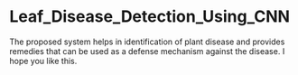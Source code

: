 # Leaf_Disease_Detection_Using_CNN
The proposed system helps in identification of plant disease and provides remedies that can  be used as a defense mechanism against the disease. I hope you like this.
